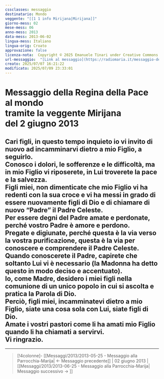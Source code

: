 ```yaml
---
cssclasses: messaggio
destinatario: Mondo
veggente: "[[1 1 info Mirijana|Mirijana]]"
giorno-mess: 02
mese-mess: 06
anno-mess: 2013
data-mess: 2013-06-02
lingua-mess: Italiano
lingua-orig: Croato
approvazione: false
licenza-nota:  Copyright © 2025 Emanuele Tinari under Creative Commons BY-NC-SA 4.0 https://creativecommons.org/licenses/by-nc-sa/4.0/
url-messaggio:  "[Link al messaggio](https://radiomaria.it/messaggio-del-2-giugno-2013/)"
creato: 2025/07/07 16:21:22
modificato: 2025/07/09 23:33:01
---
```


# Messaggio della Regina della Pace<br>al mondo<br>tramite la veggente Mirijana<br>del 2 giugno 2013

## Cari figli, in questo tempo inquieto io vi invito di nuovo ad incamminarvi dietro a mio Figlio, a seguirlo.<br>Conosco i dolori, le sofferenze e le difficoltà, ma in mio Figlio vi riposerete, in Lui troverete la pace e la salvezza.<br>Figli miei, non dimenticate che mio Figlio vi ha redenti con la sua croce e vi ha messi in grado di essere nuovamente figli di Dio e di chiamare di nuovo “Padre” il Padre Celeste.<br>Per essere degni del Padre amate e perdonate, perché vostro Padre è amore e perdono.<br>Pregate e digiunate, perché questa è la via verso la vostra purificazione, questa è la via per conoscere e comprendere il Padre Celeste.<br>Quando conoscerete il Padre, capirete che soltanto Lui vi è necessario (la Madonna ha detto questo in modo deciso e accentuato).<br>Io, come Madre, desidero i miei figli nella comunione di un unico popolo in cui si ascolta e pratica la Parola di Dio.<br>Perciò, figli miei, incamminatevi dietro a mio Figlio, siate una cosa sola con Lui, siate figli di Dio.<br>Amate i vostri pastori come li ha amati mio Figlio quando li ha chiamati a servirvi.<br>Vi ringrazio.

***

> [!4colonne]- [[Messaggi/2013/2013-05-25 - Messaggio alla Parrocchia-Marija| ← Messaggio precedente]] | 02 giugno 2013 | [[Messaggi/2013/2013-06-25 - Messaggio alla Parrocchia-Marija| Messaggio successivo → ]]